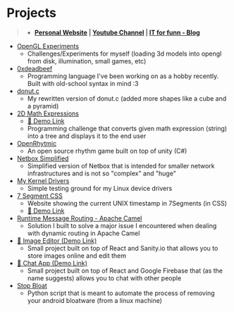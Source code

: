 # Projects
>  - <b><a href="http:osamu-san.42web.io/">Personal Website</a> | <a href="https://www.youtube.com/channel/UCICp0q6JpR_9yeICzj9mBkA">Youtube Channel</a> | <a href="https://osamu-kj.gitbook.io/it-for-fun/">IT for funn - Blog</a></b>
  - <a href="https://github.com/osamu-kj/opengl-experiments">OpenGL Experiments</a>
    - Challenges/Experiments for myself (loading 3d models into opengl from disk, illumination, small games, etc)
  - <a href="https://github.com/osamu-kj/0xdeadbeef">0xdeadbeef</a>
    - Programming language I've been working on as a hobby recently. Built with old-school syntax in mind :3
  - <a href="https://github.com/osamu-kj/donut.c">donut.c</a>
    - My rewritten version of donut.c (added more shapes like a cube and a pyramid)
  - <a href="https://github.com/osamu-kj/2DMathExpressions">2D Math Expressions</a>
    - <a href="https://xpression-c57ed.web.app/">🔴 Demo Link</a> 
    - Programming challenge that converts given math expression (string) into a tree and displays it to the end user
  - <a href="https://github.com/osamu-kj/OpenRhythmic">OpenRhytmic</a>
    - An open source rhythm game built on top of unity (C#)
  - <a href="https://github.com/osamu-kj/NetboxSimplified">Netbox Simplified</a>
    - Simplified version of Netbox that is intended for smaller network infrastructures and is not so "complex" and "huge"
  - <a href="https://github.com/osamu-kj/KernelDrivers">My Kernel Drivers</a>
    - Simple testing ground for my Linux device drivers
  - <a href="https://github.com/osamu-kj/7SegmentCSS">7 Segment CSS</a>
    - Website showing the current UNIX timestamp in 7Segments (in CSS)
    - <a href="https://segmentcsshosting.web.app">🔴 Demo Link</a>
  - <a href="https://github.com/osamu-kj/RuntimeMessageRouting">Runtime Message Routing - Apache Camel</a>
    - Solution I built to solve a major issue I encountered when dealing with dynamic routing in Apache Camel
  - <a href="https://image-editor-pi.vercel.app/">🔴 Image Editor (Demo Link)</a>
    - Small project built on top of React and Sanity.io that allows you to store images online and edit them
  - <a href="https://chat-app-gamma-beige.vercel.app">🔴 Chat App (Demo Link)</a>
    - Small project built on top of React and Google Firebase that (as the name suggests) allows you to chat with other people
  - <a href="https://github.com/osamu-kj/StopBloat/">Stop Bloat</a>
    - Python script that is meant to automate the process of removing your android bloatware (from a linux machine) 

